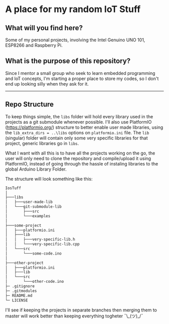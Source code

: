 # A place for my random IoT Stuff

## What will you find here?
Some of my personal projects, involving the Intel Genuino UNO 101, ESP8266 and Raspberry Pi.

## What is the purpose of this repository?
Since I mentor a small group who seek to learn embedded programming and IoT concepts, I'm starting a proper place to store my codes, so I don't end up looking silly when they ask for it.

---

## Repo Structure
To keep things simple, the ```libs``` folder will hold every library used in the projects as a git submodule whenever possible. I'll also use PlatformIO (https://platformio.org/) structure to better enable user made libraries, using the ```lib_extra_dirs = ..\libs``` options on ```platformio.ini``` file. The ```lib``` (singular) folder will contain only some very specific libraries for that project, generic libraries go in ```libs```. 

What I want with all this is to have all the projects working on the go, the user will only need to clone the repository and compile/upload it using PlatformIO, instead of going through the hassle of instaling libraries to the global Arduino Library Folder.

The structure will look something like this:

```sh
IosTuff
│
├───libs
│   ├───user-made-lib
│   └───git-submodule-lib
│       ├───src
│       └───examples
│           
├───some-project
│   ├───platformio.ini
│   ├───lib
│   │   ├───very-specific-lib.h
│	│	└───very-specific-lib.cpp
│   └───src
│       └───some-code.ino
│
├───other-project
│   ├───platformio.ini
│   ├───lib
│   └───src
│       └───other-code.ino
├─ .gitignore
├─ .gitmodules
├─ README.md
└─ LICENSE 
```

I'll see if keeping the projects in separate branches then merging them to master will work better than keeping everything togheter ¯\\\_(ツ)_/¯
